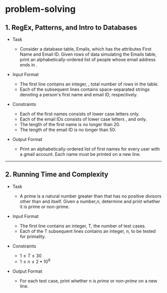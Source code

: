 # problem-solving


## 1. RegEx, Patterns, and Intro to Databases
* Task
    * Consider a database table, Emails, which has the attributes First Name and Email ID. Given  rows of data simulating the Emails table, print an alphabetically-ordered list of people whose email address ends in .

* Input Format

  * The first line contains an integer, , total number of rows in the table.
  * Each of the  subsequent lines contains  space-separated strings denoting a person's first name and email ID, respectively.

* Constraints
  
  * Each of the first names consists of lower case letters  only.
  * Each of the email IDs consists of lower case letters ,  and  only.
  * The length of the first name is no longer than 20.
  * The length of the email ID is no longer than 50.

* Output Format

  * Print an alphabetically-ordered list of first names for every user with a gmail account. Each name must be printed on a new line.

---------

## 2. Running Time and Complexity
* Task
   * A prime is a natural number greater than that has no positive divisors other than  and itself. Given a number,*n*, determine and print whether it is prime or non-prime.
   
   
* Input Format
   * The first line contains an integer, T, the number of test cases.
   * Each of the T subsequent lines contains an integer, n, to be tested for primality.

* Constraints
   * $1 \le T \le 30$
   * $1 \le n \le 2*10^{9}$

* Output Format
   * For each test case, print whether n is *prime* or *non-prime* on a new line.
